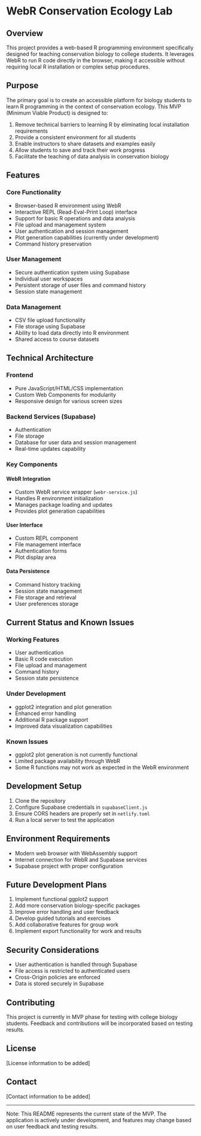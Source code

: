 # WebR Conservation Ecology Lab

## Overview
This project provides a web-based R programming environment specifically designed for teaching conservation biology to college students. It leverages WebR to run R code directly in the browser, making it accessible without requiring local R installation or complex setup procedures.

## Purpose
The primary goal is to create an accessible platform for biology students to learn R programming in the context of conservation ecology. This MVP (Minimum Viable Product) is designed to:

1. Remove technical barriers to learning R by eliminating local installation requirements
2. Provide a consistent environment for all students
3. Enable instructors to share datasets and examples easily
4. Allow students to save and track their work progress
5. Facilitate the teaching of data analysis in conservation biology

## Features

### Core Functionality
- Browser-based R environment using WebR
- Interactive REPL (Read-Eval-Print Loop) interface
- Support for basic R operations and data analysis
- File upload and management system
- User authentication and session management
- Plot generation capabilities (currently under development)
- Command history preservation

### User Management
- Secure authentication system using Supabase
- Individual user workspaces
- Persistent storage of user files and command history
- Session state management

### Data Management
- CSV file upload functionality
- File storage using Supabase
- Ability to load data directly into R environment
- Shared access to course datasets

## Technical Architecture

### Frontend
- Pure JavaScript/HTML/CSS implementation
- Custom Web Components for modularity
- Responsive design for various screen sizes

### Backend Services (Supabase)
- Authentication
- File storage
- Database for user data and session management
- Real-time updates capability

### Key Components

#### WebR Integration
- Custom WebR service wrapper (`webr-service.js`)
- Handles R environment initialization
- Manages package loading and updates
- Provides plot generation capabilities

#### User Interface
- Custom REPL component
- File management interface
- Authentication forms
- Plot display area

#### Data Persistence
- Command history tracking
- Session state management
- File storage and retrieval
- User preferences storage

## Current Status and Known Issues

### Working Features
- User authentication
- Basic R code execution
- File upload and management
- Command history
- Session state persistence

### Under Development
- ggplot2 integration and plot generation
- Enhanced error handling
- Additional R package support
- Improved data visualization capabilities

### Known Issues
- ggplot2 plot generation is not currently functional
- Limited package availability through WebR
- Some R functions may not work as expected in the WebR environment

## Development Setup

1. Clone the repository
2. Configure Supabase credentials in `supabaseClient.js`
3. Ensure CORS headers are properly set in `netlify.toml`
4. Run a local server to test the application

## Environment Requirements
- Modern web browser with WebAssembly support
- Internet connection for WebR and Supabase services
- Supabase project with proper configuration

## Future Development Plans
1. Implement functional ggplot2 support
2. Add more conservation biology-specific packages
3. Improve error handling and user feedback
4. Develop guided tutorials and exercises
5. Add collaborative features for group work
6. Implement export functionality for work and results

## Security Considerations
- User authentication is handled through Supabase
- File access is restricted to authenticated users
- Cross-Origin policies are enforced
- Data is stored securely in Supabase

## Contributing
This project is currently in MVP phase for testing with college biology students. Feedback and contributions will be incorporated based on testing results.

## License
[License information to be added]

## Contact
[Contact information to be added]

---
Note: This README represents the current state of the MVP. The application is actively under development, and features may change based on user feedback and testing results.